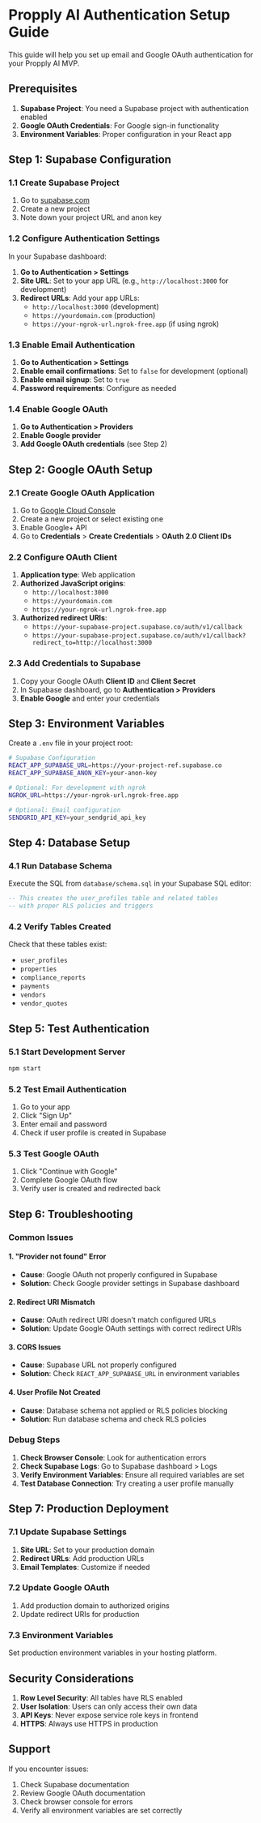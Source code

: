 # Propply AI Authentication Setup Guide

This guide will help you set up email and Google OAuth authentication for your Propply AI MVP.

## Prerequisites

1. **Supabase Project**: You need a Supabase project with authentication enabled
2. **Google OAuth Credentials**: For Google sign-in functionality
3. **Environment Variables**: Proper configuration in your React app

## Step 1: Supabase Configuration

### 1.1 Create Supabase Project
1. Go to [supabase.com](https://supabase.com)
2. Create a new project
3. Note down your project URL and anon key

### 1.2 Configure Authentication Settings
In your Supabase dashboard:

1. **Go to Authentication > Settings**
2. **Site URL**: Set to your app URL (e.g., `http://localhost:3000` for development)
3. **Redirect URLs**: Add your app URLs:
   - `http://localhost:3000` (development)
   - `https://yourdomain.com` (production)
   - `https://your-ngrok-url.ngrok-free.app` (if using ngrok)

### 1.3 Enable Email Authentication
1. **Go to Authentication > Settings**
2. **Enable email confirmations**: Set to `false` for development (optional)
3. **Enable email signup**: Set to `true`
4. **Password requirements**: Configure as needed

### 1.4 Enable Google OAuth
1. **Go to Authentication > Providers**
2. **Enable Google provider**
3. **Add Google OAuth credentials** (see Step 2)

## Step 2: Google OAuth Setup

### 2.1 Create Google OAuth Application
1. Go to [Google Cloud Console](https://console.cloud.google.com)
2. Create a new project or select existing one
3. Enable Google+ API
4. Go to **Credentials** > **Create Credentials** > **OAuth 2.0 Client IDs**

### 2.2 Configure OAuth Client
1. **Application type**: Web application
2. **Authorized JavaScript origins**:
   - `http://localhost:3000`
   - `https://yourdomain.com`
   - `https://your-ngrok-url.ngrok-free.app`
3. **Authorized redirect URIs**:
   - `https://your-supabase-project.supabase.co/auth/v1/callback`
   - `https://your-supabase-project.supabase.co/auth/v1/callback?redirect_to=http://localhost:3000`

### 2.3 Add Credentials to Supabase
1. Copy your Google OAuth **Client ID** and **Client Secret**
2. In Supabase dashboard, go to **Authentication > Providers**
3. **Enable Google** and enter your credentials

## Step 3: Environment Variables

Create a `.env` file in your project root:

```bash
# Supabase Configuration
REACT_APP_SUPABASE_URL=https://your-project-ref.supabase.co
REACT_APP_SUPABASE_ANON_KEY=your-anon-key

# Optional: For development with ngrok
NGROK_URL=https://your-ngrok-url.ngrok-free.app

# Optional: Email configuration
SENDGRID_API_KEY=your_sendgrid_api_key
```

## Step 4: Database Setup

### 4.1 Run Database Schema
Execute the SQL from `database/schema.sql` in your Supabase SQL editor:

```sql
-- This creates the user_profiles table and related tables
-- with proper RLS policies and triggers
```

### 4.2 Verify Tables Created
Check that these tables exist:
- `user_profiles`
- `properties`
- `compliance_reports`
- `payments`
- `vendors`
- `vendor_quotes`

## Step 5: Test Authentication

### 5.1 Start Development Server
```bash
npm start
```

### 5.2 Test Email Authentication
1. Go to your app
2. Click "Sign Up"
3. Enter email and password
4. Check if user profile is created in Supabase

### 5.3 Test Google OAuth
1. Click "Continue with Google"
2. Complete Google OAuth flow
3. Verify user is created and redirected back

## Step 6: Troubleshooting

### Common Issues

#### 1. "Provider not found" Error
- **Cause**: Google OAuth not properly configured in Supabase
- **Solution**: Check Google provider settings in Supabase dashboard

#### 2. Redirect URI Mismatch
- **Cause**: OAuth redirect URI doesn't match configured URLs
- **Solution**: Update Google OAuth settings with correct redirect URIs

#### 3. CORS Issues
- **Cause**: Supabase URL not properly configured
- **Solution**: Check `REACT_APP_SUPABASE_URL` in environment variables

#### 4. User Profile Not Created
- **Cause**: Database schema not applied or RLS policies blocking
- **Solution**: Run database schema and check RLS policies

### Debug Steps

1. **Check Browser Console**: Look for authentication errors
2. **Check Supabase Logs**: Go to Supabase dashboard > Logs
3. **Verify Environment Variables**: Ensure all required variables are set
4. **Test Database Connection**: Try creating a user profile manually

## Step 7: Production Deployment

### 7.1 Update Supabase Settings
1. **Site URL**: Set to your production domain
2. **Redirect URLs**: Add production URLs
3. **Email Templates**: Customize if needed

### 7.2 Update Google OAuth
1. Add production domain to authorized origins
2. Update redirect URIs for production

### 7.3 Environment Variables
Set production environment variables in your hosting platform.

## Security Considerations

1. **Row Level Security**: All tables have RLS enabled
2. **User Isolation**: Users can only access their own data
3. **API Keys**: Never expose service role keys in frontend
4. **HTTPS**: Always use HTTPS in production

## Support

If you encounter issues:
1. Check Supabase documentation
2. Review Google OAuth documentation
3. Check browser console for errors
4. Verify all environment variables are set correctly
